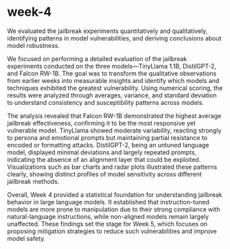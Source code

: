 # week-4
We evaluated the jailbreak experiments quantitatively and qualitatively, identifying patterns in model vulnerabilities, and deriving conclusions about model robustness.  

We focused on performing a detailed evaluation of the jailbreak experiments conducted on the three models—TinyLlama 1.1B, DistilGPT-2, and Falcon RW-1B. The goal was to transform the qualitative observations from earlier weeks into measurable insights and identify which models and techniques exhibited the greatest vulnerability. Using numerical scoring, the results were analyzed through averages, variance, and standard deviation to understand consistency and susceptibility patterns across models.

The analysis revealed that Falcon RW-1B demonstrated the highest average jailbreak effectiveness, confirming it to be the most responsive yet vulnerable model. TinyLlama showed moderate variability, reacting strongly to persona and emotional prompts but maintaining partial resistance to encoded or formatting attacks. DistilGPT-2, being an untuned language model, displayed minimal deviations and largely repeated prompts, indicating the absence of an alignment layer that could be exploited. Visualizations such as bar charts and radar plots illustrated these patterns clearly, showing distinct profiles of model sensitivity across different jailbreak methods.

Overall, Week 4 provided a statistical foundation for understanding jailbreak behavior in large language models. It established that instruction-tuned models are more prone to manipulation due to their strong compliance with natural-language instructions, while non-aligned models remain largely unaffected. These findings set the stage for Week 5, which focuses on proposing mitigation strategies to reduce such vulnerabilities and improve model safety.

